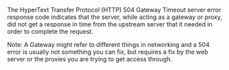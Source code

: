 The HyperText Transfer Protocol (HTTP) 504 Gateway Timeout server error response code indicates that the server, while acting as a gateway or proxy, did not get a response in time from the upstream server that it needed in order to complete the request.

  Note: A Gateway might refer to different things in networking and a 504 error is usually not something you can fix, but requires a fix by the web server or the proxies you are trying to get access through.
